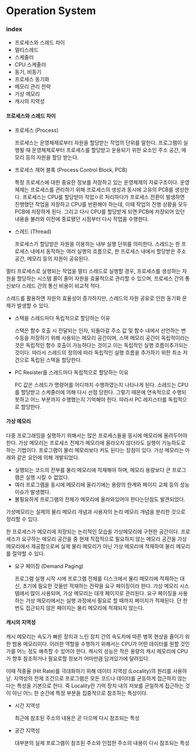 # Operation System

### index

- 프로세스와 스레드 차이
- 멀티스레드
- 스케줄러
- CPU 스케줄러
- 동기, 비동기
- 프로세스 동기화
- 메모리 관리 전략
- 가상 메모리
- 캐시의 지역성



#### 프로세스와 스레드 차이

- 프로세스 (Process)

  프로세스는 운영체제로부터 자원을 할당받는 작업의 단위를 말한다. 프로그램이 실행될 때 운영체제로부터 프로세스를 할당받고 운용되기 위한 요소인 주소 공간, 메모리 등의 자원을 할당 받는다.

- 프로세스 제어 블록 (Process Control Block, PCB)

  특정 프로세스에 대한 중요한 정보를 저장하고 있는 운영체제의 자료구조이다. 운영체제는 프로세스를 관리하기 위해 프로세스의 생성과 동시에 고유의 PCB를 생성한다. 프로세스는 CPU를 할당받아 작업ㅇ르 처리하다가 프로세스 전환이 발생하면 진행했던 작업을 저장하고 CPU를 반환해야 하는데, 이때 작업의 진행 상황을 모두 PCB에 저장하게 된다. 그리고 다시 CPU를 할당받게 되면 PCB에 저장되어 있던 내용을 불러와 이전에 종료됐던 시점부터 다시 작업을 수행한다.

- 스레드 (Thread)

  프로세스가 할당받은 자원을 이용하는 내부 실행 단위를 의미한다. 스레드는 한 프로세스 내에서 동작하는 여러 실행의 흐름으로, 한 프로세스 내에서 할당받은 주소 공간, 메모리 등의 자원이 공유된다.

멀티 프로세스로 실행되는 작업을 멀티 스레드로 실행할 경우, 프로세스를 생성하는 자원을 할당하는 시스템 콜이 줄어 자원을 효율적으로 관리할 수 있으며, 프로세스 간의 통신보다 스레드 간의 통신 비용이 비교적 적다.

스레드를 활용하면 자원의 효율성이 증가하지만, 스레드의 자원 공유로 인한 동기화 문제가 발생할 수 있다.

- 스택을 스레드마다 독립적으로 할당하는 이유

  스택은 함수 호출 시 전달되는 인자, 되돌아갈 주소 값 및 함수 내에서 선언하는 변수등을 저장하기 위해 사용되는 메모리 공간이며, 스택 메모리 공간이 독립적이라는 것은 독립적인 함수 호출이 가능하다는 것이고 이는 독립적인 실행 흐름이추가되는 것이다. 따라서 스레드의 정의에 따라 독립적인 실행 흐름을 추가하기 위한 최소 저건으로 독립된 스택을 할당한다.

- PC Resister를 스레드마다 독립적으로 할당하는 이유

  PC 값은 스레드가 명령어를 어디까지 수행하였는지 나타나게 된다. 스레드는 CPU를 할당받고 스케줄러에 의해 다시 선점 당한다. 그렇기 때문에 연속적으로 수행되 못하고 어느 부분까지 수행했는지 기억해야 한다. 따라서 PC 레지스터를 독립적으로 할당한다.



#### 가상 메모리

다중 프로그래밍을 실행하기 위해서는 많은 프로세스들을 동시에 메모리에 올려두어야 한다. 가상 메모리는 프로세스 전체가 메모리에 올라오지 않더라도 실행이 가능하도로 하는 기법이다. 프로그램이 물리 메모리보다 커도 된다는 장점이 있다. 가상 메모리는 아래와 같은 요인에 의해 개발되었다.

- 실행되는 코드의 전부를 물리 메모리에 적재해야 하며, 메모리 용량보다 큰 프로그램은 실행 시킬 수 없었다.
- 여러 프로그램을 동시에 메모리에 올리기에는 용량의 한계와 페이지 교체 등의 성능 이슈가 발생했다. 
- 불필요하게 프로그램의 전체가 메모리에 올라와있어야 한다는단점도 발견되었다. 

가상메모리는 실제의 물리 메모리 개념과 사용자의 논리 메모리 개념을 분리한 것으로 정리할 수 있다.

한 프로세스가 메모리에 저장되는 논리적인 모습을 가상메모리에 구현한 공간이다. 프로세스가 요구하는 메모리 공간을 중 현재 직접적으로 필요하지 않는 메모리 공간을 가상 메모리에서 제공함으로써 실제 물리 메모리가 아닌 가상 메모리에 적재하여 물리 메모리를 절약할 수 있다.

- 요구 페이징 (Demand Paging)

  프로그램 실행 시작 시에 프로그램 전체를 디스크에서 물리 메모리에 적재하는 대신, 초기에 필요한 것들만 적재하는 전략을 요구 페이징이라 한다. 가상 메모리 시스템에서 많이 사용되며, 가상 메모리는 대개 페이지로 관리된다. 요구 페이징을 사용하는 가상 메모리에서는 실행 과정에서 필요로 할 때까지 페이지가 적재된다. 단 한번도 접근되지 않은 페이지는 물리 메모리에 적재되지 않는다.



#### 캐시의 지역성

캐시 메모리는 속도가 빠른 장치과 느린 장치 간의 속도차에 따른 병목 현상을 줄이기 위한 범용 메모리이다. 이러한 역할을 수행하기 위해서는 CPU가 어떤 데이터를 원할 것인가를 어느 정도 예측할 수 있어야 한다. 캐시의 성능은 작은 용량의 캐시 메모리에 CPU가 향후 참조하거나 필요로할 정보가 어마만큼 담겨있가에 달려있다.

이때 적중율 (Hit Rate)를 극대화하기 위해 데이터 지역성 (Locality)의 원리를 사용하낟. 지역성의 전제 조건으로 프로그램은 모든 코드나 데이터를 균등하게 접근하지 않는다는 특성을 기본으로 한다. 즉 Locality란 기억 장치 내의 저보를 균일하게 접근하는 것이 아닌 어느 한 순간에 특정 부분을 집중적으로 참조하는 특성이다.

- 시간 지역성

  최근에 참조된 주소의 내용은 곧 다으메 다시 참조되는 특성

- 공간 지역성

  대부분의 실제 프로그램이 참조된 주소와 인접한 주소의 내용이 다시 참조되는 특성